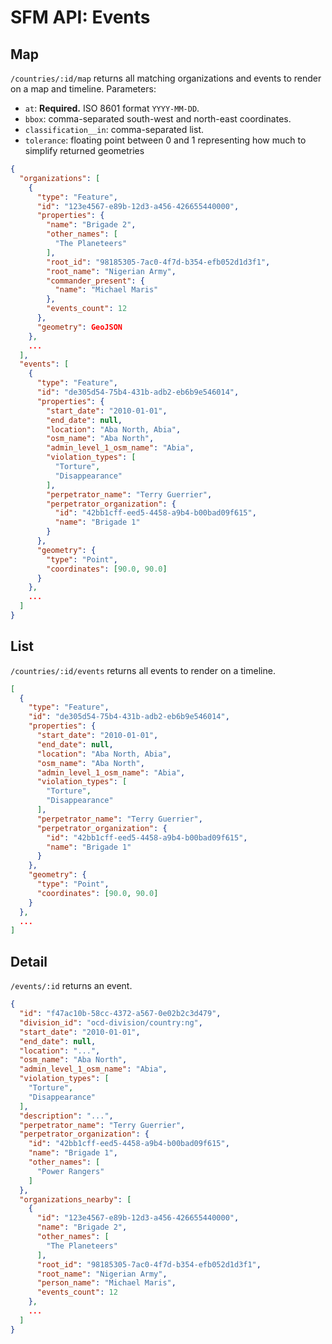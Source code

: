 # SFM API: Events

## Map

`/countries/:id/map` returns all matching organizations and events to render on a map and timeline. Parameters:

* `at`: **Required.** ISO 8601 format `YYYY-MM-DD`.
* `bbox`: comma-separated south-west and north-east coordinates.
* `classification__in`: comma-separated list.
* `tolerance`: floating point between 0 and 1 representing how much to simplify returned geometries

```json
{
  "organizations": [
    {
      "type": "Feature",
      "id": "123e4567-e89b-12d3-a456-426655440000",
      "properties": {
        "name": "Brigade 2",
        "other_names": [
          "The Planeteers"
        ],
        "root_id": "98185305-7ac0-4f7d-b354-efb052d1d3f1",
        "root_name": "Nigerian Army",
        "commander_present": {
          "name": "Michael Maris"
        },
        "events_count": 12
      },
      "geometry": GeoJSON
    },
    ...
  ],
  "events": [
    {
      "type": "Feature",
      "id": "de305d54-75b4-431b-adb2-eb6b9e546014",
      "properties": {
        "start_date": "2010-01-01",
        "end_date": null,
        "location": "Aba North, Abia",
        "osm_name": "Aba North",
        "admin_level_1_osm_name": "Abia",
        "violation_types": [
          "Torture",
          "Disappearance"
        ],
        "perpetrator_name": "Terry Guerrier",
        "perpetrator_organization": {
          "id": "42bb1cff-eed5-4458-a9b4-b00bad09f615",
          "name": "Brigade 1"
        }
      },
      "geometry": {
        "type": "Point",
        "coordinates": [90.0, 90.0]
      }
    },
    ...
  ]
}
```

## List

`/countries/:id/events` returns all events to render on a timeline.

```json
[
  {
    "type": "Feature",
    "id": "de305d54-75b4-431b-adb2-eb6b9e546014",
    "properties": {
      "start_date": "2010-01-01",
      "end_date": null,
      "location": "Aba North, Abia",
      "osm_name": "Aba North",
      "admin_level_1_osm_name": "Abia",
      "violation_types": [
        "Torture",
        "Disappearance"
      ],
      "perpetrator_name": "Terry Guerrier",
      "perpetrator_organization": {
        "id": "42bb1cff-eed5-4458-a9b4-b00bad09f615",
        "name": "Brigade 1"
      }
    },
    "geometry": {
      "type": "Point",
      "coordinates": [90.0, 90.0]
    }
  },
  ...
]
```

## Detail

`/events/:id` returns an event.

```json
{
  "id": "f47ac10b-58cc-4372-a567-0e02b2c3d479",
  "division_id": "ocd-division/country:ng",
  "start_date": "2010-01-01",
  "end_date": null,
  "location": "...",
  "osm_name": "Aba North",
  "admin_level_1_osm_name": "Abia",
  "violation_types": [
    "Torture",
    "Disappearance"
  ],
  "description": "...",
  "perpetrator_name": "Terry Guerrier",
  "perpetrator_organization": {
    "id": "42bb1cff-eed5-4458-a9b4-b00bad09f615",
    "name": "Brigade 1",
    "other_names": [
      "Power Rangers"
    ]
  },
  "organizations_nearby": [
    {
      "id": "123e4567-e89b-12d3-a456-426655440000",
      "name": "Brigade 2",
      "other_names": [
        "The Planeteers"
      ],
      "root_id": "98185305-7ac0-4f7d-b354-efb052d1d3f1",
      "root_name": "Nigerian Army",
      "person_name": "Michael Maris",
      "events_count": 12
    },
    ...
  ]
}
```
